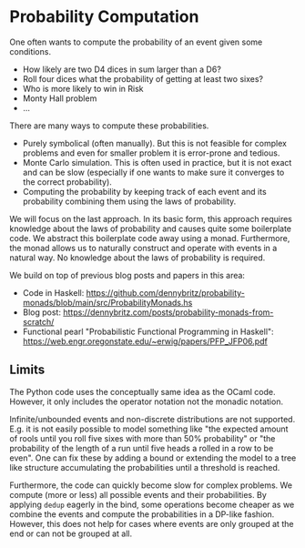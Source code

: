 # Probability Computation

One often wants to compute the probability of an event given some conditions.
- How likely are two D4 dices in sum larger than a D6?
- Roll four dices what the probability of getting at least two sixes?
- Who is more likely to win in Risk
- Monty Hall problem
- ...

There are many ways to compute these probabilities.
- Purely symbolical (often manually). But this is not feasible for complex problems and even for smaller problem it is error-prone and tedious.
- Monte Carlo simulation. This is often used in practice, but it is not exact and can be slow (especially if one wants to make sure it converges to the correct probability).
- Computing the probability by keeping track of each event and its probability combining them using the laws of probability. 

We will focus on the last approach.
In its basic form, this approach requires knowledge about the laws of probability and causes quite some boilerplate code.
We abstract this boilerplate code away using a monad.
Furthermore, the monad allows us to naturally construct and operate with events in a natural way. No knowledge about the laws of probability is required.

We build on top of previous blog posts and papers in this area:
- Code in Haskell: https://github.com/dennybritz/probability-monads/blob/main/src/ProbabilityMonads.hs
- Blog post: https://dennybritz.com/posts/probability-monads-from-scratch/
- Functional pearl "Probabilistic Functional Programming in Haskell": https://web.engr.oregonstate.edu/~erwig/papers/PFP_JFP06.pdf


## Limits

The Python code uses the conceptually same idea as the OCaml code.
However, it only includes the operator notation not the monadic notation.

Infinite/unbounded events and non-discrete distributions are not supported.
E.g. it is not easily possible to model something like "the expected amount of rools until you roll five sixes with more than 50% probability" or
"the probability of the length of a run until five heads a rolled in a row to be even".
One can fix these by adding a bound or extending the model to a tree like structure accumulating the probabilities until a threshold is reached.

Furthermore, the code can quickly become slow for complex problems.
We compute (more or less) all possible events and their probabilities.
By applying `dedup` eagerly in the bind, some operations become cheaper
as we combine the events and compute the probabilities in a DP-like fashion.
However, this does not help for cases where events are only grouped at the end or can not be grouped at all.



